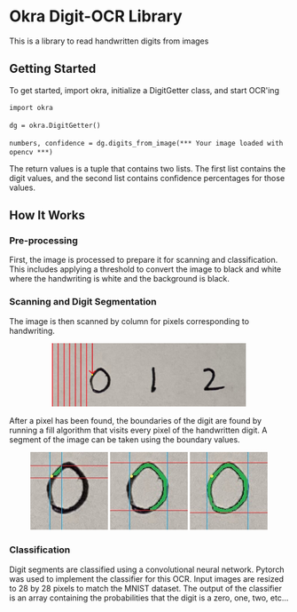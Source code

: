 # Okra Digit-OCR Library

This is a library to read handwritten digits from images

## Getting Started

To get started, import okra, initialize a DigitGetter class, and start OCR'ing

```
import okra

dg = okra.DigitGetter()

numbers, confidence = dg.digits_from_image(*** Your image loaded with opencv ***)
```

The return values is a tuple that contains two lists. The first list contains
the digit values, and the second list contains confidence percentages for those
values.

## How It Works

### Pre-processing

First, the image is processed to prepare it for scanning and classification.
This includes applying a threshold to convert the image to black and white
where the handwriting is white and the background is black.


### Scanning and Digit Segmentation

The image is then scanned by column for pixels corresponding to handwriting.

<div align="center">
    <img src="readme_images/scan.jpg" width="350">
</div>

After a pixel has been found, the boundaries of the digit are found by running
a fill algorithm that visits every pixel of the handwritten digit. A segment of
the image can be taken using the boundary values.

<div align="center">
    <img src="readme_images/fill1.jpg" width="140">
    <img src="readme_images/fill2.jpg" width="140">
    <img src="readme_images/fill3.jpg" width="140">
</div>

### Classification

Digit segments are classified using a convolutional neural network.
Pytorch was used to implement the classifier for this OCR. Input images are
resized to 28 by 28 pixels to match the MNIST dataset. The output of the
classifier is an array containing the probabilities that the digit is a
zero, one, two, etc...
